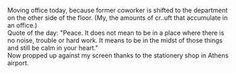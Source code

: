<p>Moving office today, because former coworker is shifted to the department on the other side of the floor. (My, the amounts of cr..uft that accumulate in an office.)
<br/>
Quote of the day:
"Peace. It does not mean to be in a place where there is no noise, trouble or hard work. It means to be in the midst of those things and still be calm in your heart."
<br/>
Now propped up against my screen thanks to the stationery shop in Athens airport.</p>
